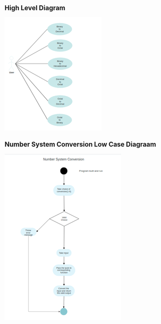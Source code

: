 ## High Level Diagram

![Image](../2_Design/High_Level.png)



## Number System Conversion Low Case Diagraam

![Image](../2_Design/Case_diagram.png)



